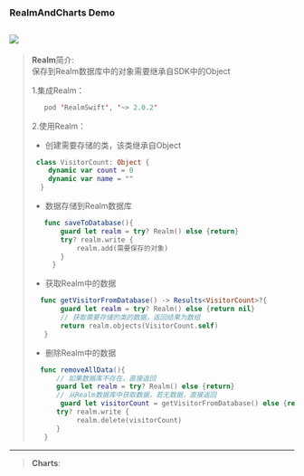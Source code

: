 ### RealmAndCharts Demo  

![](https://img.shields.io/badge/platform-iOS-blue.svg)
---
> **Realm**简介:  
> 保存到Realm数据库中的对象需要继承自SDK中的Object  
> 
> 1.集成Realm： 
> 
> ```swift
>    pod 'RealmSwift', '~> 2.0.2'
> ```
>  2.使用Realm：
>   
> * 创建需要存储的类，该类继承自Object
> 
> ```swift
>  class VisitorCount: Object {
>     dynamic var count = 0    
>     dynamic var name = ""
>   }
> ``` 
> 
> * 数据存储到Realm数据库
> 
> ```swift
>    func saveToDatabase(){
>        guard let realm = try? Realm() else {return}
>        try? realm.write {
>            realm.add(需要保存的对象)   
>        }
>      }
> ```
> 
> * 获取Realm中的数据
> 
> ```swift
>   func getVisitorFromDatabase() -> Results<VisitorCount>?{   
>        guard let realm = try? Realm() else {return nil} 
>        // 获取需要存储的类的数据，返回结果为数组 
>        return realm.objects(VisitorCount.self) 
>    }
> ```
> 
> * 删除Realm中的数据
> 
> ```swift
>   func removeAllData(){
>       // 如果数据库不存在，直接返回
>       guard let realm = try? Realm() else {return}
>       // 从Realm数据库中获取数据，若无数据，直接返回
>        guard let visitorCount = getVisitorFromDatabase() else {return}
>       try? realm.write {
>            realm.delete(visitorCount)
>       }
>    }
> ```
> 
> 
> 
> 
> 
>    
> 

---


> **Charts**:
